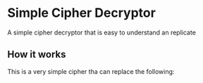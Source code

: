 # Simple Cipher Decryptor
A simple cipher decryptor that is easy to understand an replicate
## How it works
This is a very simple cipher tha can replace the following:
